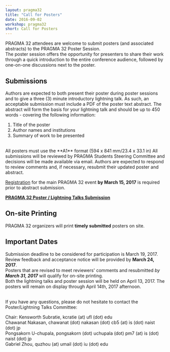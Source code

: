 ```yaml
---
layout: pragma32
title: "Call for Posters"
date: 2016-09-02
workshop: pragma32
short: Call for Posters
---
```


PRAGMA 32 attendees are welcome to submit posters (and associated abstracts) to the PRAGMA 32 Poster Session.  
The poster session offers the opportunity for presenters to share their work through a quick introduction to the entire conference audience, followed by one-on-one discussions next to the poster.

## Submissions
Authors are expected to both present their poster during poster sessions and to give a three (3) minute introductory lightning talk. As such, an acceptable submission must include a PDF of the poster text abstract. The abstract will form the basis for your lightning talk and should be up to 450 words - covering the following information:  

1.  Title of the poster 
2.  Author names and institutions 
3.  Summary of work to be presented  

<br />
All posters must use the **A1** format (594 x 841 mm/23.4 x 33.1 in)
All submissions will be reviewed by PRAGMA Students Steering Committee and decisions will be made available via email. Authors are expected to respond to review comments and, if necessary, resubmit their updated poster and abstract.

[Registration](http://www.pragma-grid.net/pragma32-registration/) for the main PRAGMA 32 event **by March 15, 2017** is required prior to abstract submission. 
<br />

**[PRAGMA 32 Poster / Lightning Talks Submission](https://goo.gl/85YK3d)**

## On-site Printing
PRAGMA 32 organizers will print **timely submitted** posters on site. 

## Important Dates
Submission deadline to be considered for participation is March 19, 2017.  
Review feedback and acceptance notice will be provided by **March 24, 2017**.  
Posters that are revised to meet reviewers' comments and resubmitted *by **March 31, 2017*** will qualify for on-site printing.  
Both the lightning talks and poster session will be held on April 13, 2017. The posters will remain on display through April 14th, 2017 afternoon.  
<br />

If you have any questions, please do not hesitate to contact the Poster/Lightning Talks Committee:

Chair: Kensworth Subratie, kcratie (at) ufl (dot) edu <br />
Chawanat Nakasan, chawanat (dot) nakasan (dot) cb5 (at) is (dot) naist (dot) jp <br />
Pongsakorn U-chupala, pongsakorn (dot) uchupala (dot) pm7 (at) is (dot) naist (dot) jp <br />
Gabriel Zhou, quzhou (at) umail (dot) iu (dot) edu <br />


